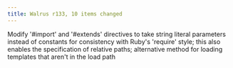 ```yaml
---
title: Walrus r133, 10 items changed
---
```


Modify '\#import' and '\#extends' directives to take string literal parameters instead of constants for consistency with Ruby's 'require' style; this also enables the specification of relative paths; alternative method for loading templates that aren't in the load path
